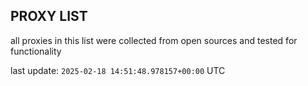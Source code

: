## PROXY LIST

all proxies in this list were collected from open sources and tested for functionality

last update: `2025-02-18 14:51:48.978157+00:00` UTC